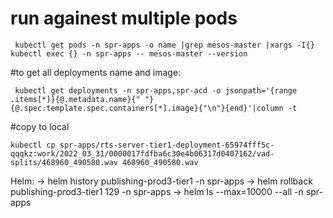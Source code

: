 
# run againest multiple pods
```
 kubectl get pods -n spr-apps -o name |grep mesos-master |xargs -I{} kubectl exec {} -n spr-apps -- mesos-master --version
```
#to get all deployments name and image:  
```
 kubectl get deployments -n spr-apps,spr-acd -o jsonpath='{range .items[*]}{@.metadata.name}{" "}{@.spec.template.spec.containers[*].image}{"\n"}{end}'|column -t 
```
#copy to local
```
kubectl cp spr-apps/rts-server-tier1-deployment-65974fff5c-qqqkz:work/2022_03_31/0000017fdfba6c30e4b06317d0407162/vad-splits/468960_490580.wav 468960_490580.wav
```
Helm:
  -> helm history publishing-prod3-tier1 -n spr-apps
  -> helm rollback publishing-prod3-tier1 129 -n spr-apps
  -> helm ls --max=10000 --all -n spr-apps

